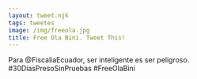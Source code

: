 ```yaml
---
layout: tweet.njk
tags: tweetes
image: /img/freeola.jpg
title: Free Ola Bini. Tweet This!
---
```

Para @FiscaliaEcuador, ser inteligente es ser peligroso. #30DíasPresoSinPruebas #FreeOlaBini
